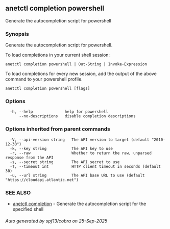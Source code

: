 ## anetctl completion powershell

Generate the autocompletion script for powershell

### Synopsis

Generate the autocompletion script for powershell.

To load completions in your current shell session:

	anetctl completion powershell | Out-String | Invoke-Expression

To load completions for every new session, add the output of the above command
to your powershell profile.


```
anetctl completion powershell [flags]
```

### Options

```
  -h, --help              help for powershell
      --no-descriptions   disable completion descriptions
```

### Options inherited from parent commands

```
  -V, --api-version string   The API version to target (default "2010-12-30")
  -k, --key string           The API key to use
  -r, --raw                  Whether to return the raw, unparsed response from the API
  -s, --secret string        The API secret to use
  -T, --timeout int          HTTP client timeout in seconds (default 30)
  -u, --url string           The API base URL to use (default "https://cloudapi.atlantic.net")
```

### SEE ALSO

* [anetctl completion](anetctl_completion.md)	 - Generate the autocompletion script for the specified shell

###### Auto generated by spf13/cobra on 25-Sep-2025
